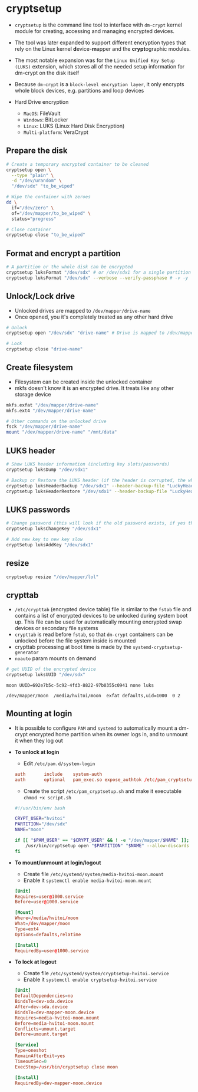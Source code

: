 # cryptsetup

- `cryptsetup` is the command line tool to interface with `dm-crypt` kernel module for creating, accessing and managing encrypted devices.
- The tool was later expanded to support different encryption types that rely on the Linux kernel **d**evice-**m**apper and the **crypt**ographic modules.
- The most notable expansion was for the `Linux Unified Key Setup (LUKS)` extension, which stores all of the needed setup information for dm-crypt on the disk itself
- Because `dm-crypt` is a `block-level encryption layer`, it only encrypts whole block devices, e.g. partitions and loop devices

- Hard Drive encryption
  - `MacOS`: FileVault
  - `Windows`: BitLocker
  - `Linux`: LUKS (Linux Hard Disk Encryption)
  - `Multi-platform`: VeraCrypt

## Prepare the disk

```sh
# Create a temporary encrypted container to be cleaned
cryptsetup open \
  --type "plain" \
  -d "/dev/urandom" \
  "/dev/sdx" "to_be_wiped"

# Wipe the container with zeroes
dd \
  if="/dev/zero" \
  of="/dev/mapper/to_be_wiped" \
  status="progress"

# Close container
cryptsetup close "to_be_wiped"
```

## Format and encrypt a partition

```sh
# A partition or the whole disk can be encrypted
cryptsetup luksFormat "/dev/sdx" # or /dev/sdx1 for a single partition
cryptsetup luksFormat "/dev/sdx" --verbose --verify-passphase # -v -y
```

## Unlock/Lock drive

- Unlocked drives are mapped to `/dev/mapper/drive-name`
- Once opened, you it's completely treated as any other hard drive

```sh
# Unlock
cryptsetup open "/dev/sdx" "drive-name" # Drive is mapped to /dev/mapper/drive-name

# Lock
cryptsetup close "drive-name"
```

## Create filesystem

- Filesystem can be created inside the unlocked container
- mkfs doesn't know it is an encrypted drive. It treats like any other storage device

```sh
mkfs.exfat "/dev/mapper/drive-name"
mkfs.ext4 "/dev/mapper/drive-name"
```

```sh
# Other commands on the unlocked drive
fsck "/dev/mapper/drive-name"
mount "/dev/mapper/drive-name" "/mnt/data"
```

## LUKS header

```sh
# Show LUKS header information (including key slots/passwords)
cryptsetup luksDump "/dev/sdx1"

# Backup or Restore the LUKS header (if the header is corrupted, the whole disk is corrupted)
cryptsetup luksHeaderBackup "/dev/sdx1" --header-backup-file "LuckyHeader.bin" # Backup
cryptsetup luksHeaderRestore "/dev/sdx1" --header-backup-file "LuckyHeader.bin" # Restore
```

## LUKS passwords

```sh
# Change password (this will look if the old password exists, if yes then replace it)
cryptsetup luksChangeKey "/dev/sdx1"

# Add new key to new key slow
cryptSetup luksAddKey "/dev/sdx1"
```

## resize

```sh
cryptsetup resize "/dev/mapper/lol"
```

## crypttab

- `/etc/crypttab` (encrypted device table) file is similar to the `fstab` file and contains a list of encrypted devices to be unlocked during system boot up. This file can be used for automatically mounting encrypted swap devices or secondary file systems
- `crypttab` is read before `fstab`, so that `dm-crypt` containers can be unlocked before the file system inside is mounted
- crypttab processing at boot time is made by the `systemd-cryptsetup-generator`
- `noauto` param mounts on demand

```sh
# get UUID of the encrypted device
cryptsetup luksUUID "/dev/sdx"
```

```crypttab
moon UUID=692e7b5c-5c92-4fd3-8822-97b0355c0941 none luks
```

```fstab
/dev/mapper/moon  /media/hvitoi/moon  exfat defaults,uid=1000  0 2
```

## Mounting at login

- It is possible to configure `PAM` and `systemd` to automatically mount a dm-crypt encrypted home partition when its owner logs in, and to unmount it when they log out

- **To unlock at login**

  - Edit `/etc/pam.d/system-login`

  ```conf
  auth       include    system-auth
  auth       optional   pam_exec.so expose_authtok /etc/pam_cryptsetup.sh
  ```

  - Create the script `/etc/pam_cryptsetup.sh` and make it executable `chmod +x script.sh`

  ```sh
  #!/usr/bin/env bash

  CRYPT_USER="hvitoi"
  PARTITION="/dev/sdx"
  NAME="moon"

  if [[ "$PAM_USER" == "$CRYPT_USER" && ! -e "/dev/mapper/$NAME" ]]; then
      /usr/bin/cryptsetup open "$PARTITION" "$NAME" --allow-discards
  fi
  ```

- **To mount/unmount at login/logout**

  - Create file `/etc/systemd/system/media-hvitoi-moon.mount`
  - Enable it `systemctl enable media-hvitoi-moon.mount`

  ```conf
  [Unit]
  Requires=user@1000.service
  Before=user@1000.service

  [Mount]
  Where=/media/hvitoi/moon
  What=/dev/mapper/moon
  Type=ext4
  Options=defaults,relatime

  [Install]
  RequiredBy=user@1000.service
  ```

- **To lock at logout**

  - Create file `/etc/systemd/system/cryptsetup-hvitoi.service`
  - Enable it `systemctl enable cryptsetup-hvitoi.service`

  ```conf
  [Unit]
  DefaultDependencies=no
  BindsTo=dev-sda.device
  After=dev-sda.device
  BindsTo=dev-mapper-moon.device
  Requires=media-hvitoi-moon.mount
  Before=media-hvitoi-moon.mount
  Conflicts=umount.target
  Before=umount.target

  [Service]
  Type=oneshot
  RemainAfterExit=yes
  TimeoutSec=0
  ExecStop=/usr/bin/cryptsetup close moon

  [Install]
  RequiredBy=dev-mapper-moon.device
  ```
